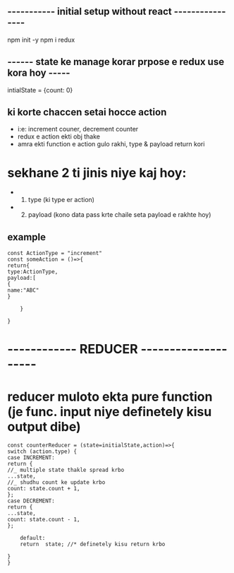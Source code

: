 ## ----------- initial setup without react ----------------

npm init -y
npm i redux

## ------ state ke manage korar prpose e redux use kora hoy -----

intialState = {count: 0}

## ki korte chaccen setai hocce action

- i:e: increment couner, decrement counter
- redux e action ekti obj thake
- amra ekti function e action gulo rakhi, type & payload return kori

# sekhane 2 ti jinis niye kaj hoy:

- 1. type (ki type er action)
- 2. payload (kono data pass krte chaile seta payload e rakhte hoy)

## example

```
const ActionType = "increment"
const someAction = ()=>{
return{
type:ActionType,
payload:[
{
name:"ABC"
}

    }

}
```

# ------------ REDUCER --------------------

# reducer muloto ekta pure function (je func. input niye definetely kisu output dibe)

```
const counterReducer = (state=initialState,action)=>{
switch (action.type) {
case INCREMENT:
return {
//_ multiple state thakle spread krbo
...state,
//_ shudhu count ke update krbo
count: state.count + 1,
};
case DECREMENT:
return {
...state,
count: state.count - 1,
};

    default:
    return  state; //* definetely kisu return krbo

}
}
```
